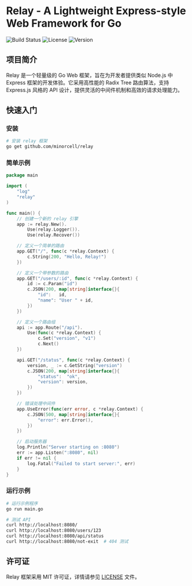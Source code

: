 # Relay - A Lightweight Express-style Web Framework for Go

![Build Status](https://img.shields.io/badge/build-passing-brightgreen)
![License](https://img.shields.io/badge/license-MIT-blue)
![Version](https://img.shields.io/badge/version-1.0.0-orange)

## 项目简介

Relay 是一个轻量级的 Go Web 框架，旨在为开发者提供类似 Node.js 中 Express 框架的开发体验。它采用高性能的 Radix Tree 路由算法，支持 Express.js 风格的 API 设计，提供灵活的中间件机制和高效的请求处理能力。

## 快速入门

### 安装

```bash
# 安装 relay 框架
go get github.com/minorcell/relay
```

### 简单示例

```go
package main

import (
	"log"
	"relay"
)

func main() {
	// 创建一个新的 relay 引擎
	app := relay.New().
		Use(relay.Logger()).
		Use(relay.Recover())

	// 定义一个简单的路由
	app.GET("/", func(c *relay.Context) {
		c.String(200, "Hello, Relay!")
	})

	// 定义一个带参数的路由
	app.GET("/users/:id", func(c *relay.Context) {
		id := c.Param("id")
		c.JSON(200, map[string]interface{}{
			"id":   id,
			"name": "User " + id,
		})
	})

	// 定义一个路由组
	api := app.Route("/api").
		Use(func(c *relay.Context) {
			c.Set("version", "v1")
			c.Next()
	})

	api.GET("/status", func(c *relay.Context) {
		version, _ := c.GetString("version")
		c.JSON(200, map[string]interface{}{
			"status":  "ok",
			"version": version,
		})
	})

	// 错误处理中间件
	app.UseError(func(err error, c *relay.Context) {
		c.JSON(500, map[string]interface{}{
			"error": err.Error(),
		})
	})

	// 启动服务器
	log.Println("Server starting on :8080")
	err := app.Listen(":8080", nil)
	if err != nil {
		log.Fatal("Failed to start server:", err)
	}
}
```

### 运行示例

```bash
# 运行示例程序
go run main.go

# 测试 API
curl http://localhost:8080/
curl http://localhost:8080/users/123
curl http://localhost:8080/api/status
curl http://localhost:8080/not-exit  # 404 测试
```

## 许可证

Relay 框架采用 MIT 许可证，详情请参见 [LICENSE](LICENSE) 文件。
